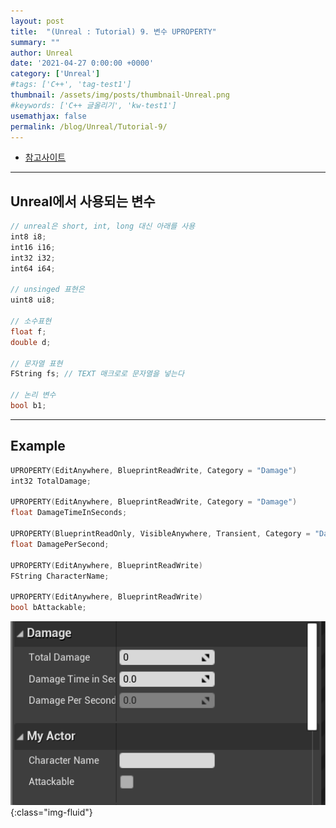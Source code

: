 ```yaml
---
layout: post
title:  "(Unreal : Tutorial) 9. 변수 UPROPERTY"
summary: ""
author: Unreal
date: '2021-04-27 0:00:00 +0000'
category: ['Unreal']
#tags: ['C++', 'tag-test1']
thumbnail: /assets/img/posts/thumbnail-Unreal.png
#keywords: ['C++ 글올리기', 'kw-test1']
usemathjax: false
permalink: /blog/Unreal/Tutorial-9/
---
```


* [참고사이트](https://www.youtube.com/watch?v=SGrH9vZUWDk&list=PLYQHfkihy4AxmwLN7Tn_958qChILAynw_&index=9)

---

## Unreal에서 사용되는 변수

```cpp
// unreal은 short, int, long 대신 아래를 사용
int8 i8;
int16 i16;
int32 i32;		
int64 i64;

// unsinged 표현은
uint8 ui8;

// 소수표현
float f;
double d;

// 문자열 표현
FString fs; // TEXT 매크로로 문자열을 넣는다

// 논리 변수
bool b1;
```

---

## Example

```cpp
UPROPERTY(EditAnywhere, BlueprintReadWrite, Category = "Damage")
int32 TotalDamage;

UPROPERTY(EditAnywhere, BlueprintReadWrite, Category = "Damage")
float DamageTimeInSeconds;

UPROPERTY(BlueprintReadOnly, VisibleAnywhere, Transient, Category = "Damage")
float DamagePerSecond;

UPROPERTY(EditAnywhere, BlueprintReadWrite)
FString CharacterName;

UPROPERTY(EditAnywhere, BlueprintReadWrite)
bool bAttackable;
```

![](/assets/img/posts/Unreal/tutorial-9-1.PNG){:class="img-fluid"}